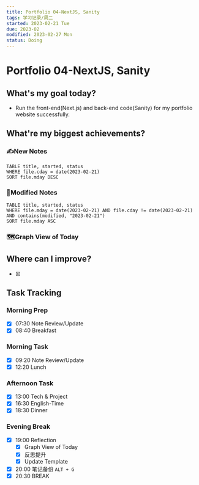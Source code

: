 ```yaml
---
title: Portfolio 04-NextJS, Sanity
tags: 学习记录/周二
started: 2023-02-21 Tue
due: 2023-02
modified: 2023-02-27 Mon
status: Doing
---
```

# Portfolio 04-NextJS, Sanity
## What's my goal today?
- Run the front-end(Next.js) and back-end code(Sanity) for my portfolio website successfully. 
## What're my biggest achievements?
### ✍️New Notes

```dataview
TABLE title, started, status
WHERE file.cday = date(2023-02-21)
SORT file.mday DESC
```

### 📝Modified Notes

```dataview
TABLE title, started, status
WHERE file.mday = date(2023-02-21) AND file.cday != date(2023-02-21) AND contains(modified, "2023-02-21")
SORT file.mday ASC
```

### 🗺️Graph View of Today

## Where can I improve?
- [x] 
## Task Tracking
### Morning Prep
- [x] 07:30 Note Review/Update
- [x] 08:40 Breakfast
### Morning Task
- [x] 09:20 Note Review/Update
- [x] 12:20 Lunch
### Afternoon Task
- [x] 13:00 Tech & Project
- [x] 16:30 English-Time
- [x] 18:30 Dinner
### Evening Break
- [x] 19:00 Reflection
	- [x] Graph View of Today
	- [x] 反思提升
	- [x] Update Template 
- [x] 20:00 笔记备份 `ALT + G`
- [x] 20:30 BREAK